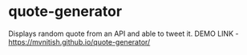 ﻿# quote-generator
 Displays random quote from an API and able to tweet it.
 DEMO LINK - https://mvnitish.github.io/quote-generator/
